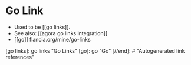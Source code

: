 # Go Link

- Used to be [[go links]].
- See also: [[agora go links integration]]
- [[go]] flancia.org/mine/go-links


[//begin]: # "Autogenerated link references for markdown compatibility"
[go links]: go links "Go Links"
[go]: go "Go"
[//end]: # "Autogenerated link references"